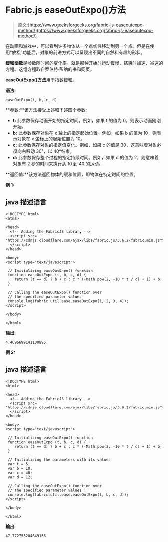 # Fabric.js easeOutExpo()方法

> 原文:[https://www.geeksforgeeks.org/fabric-js-easeoutexpo-method/](https://www.geeksforgeeks.org/fabric-js-easeoutexpo-method/)

在动画和游戏中，可以看到许多物体从一个点线性移动到另一个点。但是在使用“放松”功能后，对象的前进方式可以呈现出不同的自然和有趣的形状。

**缓和函数**是参数随时间的变化率。就是那种开始时运动缓慢，结束时加速、减速的方程。这组方程取自罗伯特·彭纳的书和网页。

**easeOutExpo()方法**用于指数缓和。

**语法:**

```
easeOutExpo(t, b, c, d)
```

**参数:**该方法接受上述和下述四个参数:

*   **t:** 此参数保存动画开始的指定时间。例如，如果 t 的值为 0，则表示动画刚刚开始。
*   **b:** 此参数保存对象在 x 轴上的指定起始位置。例如，如果 b 的值为 10，则表示对象在 x 坐标上的起始位置为 10。
*   **c:** 此参数保存对象的指定值变化。例如，如果 c 的值是 30，这意味着对象必须向右移动 30°，以 40°结束。
*   **d:** 此参数保存整个过程的指定持续时间。例如，如果 d 的值为 2，则意味着对象有 2 秒的时间来执行从 10 到 40 的运动。

**返回值:**该方法返回物体的缓和位置，即物体在特定时间的位置。

**例 1:**

## java 描述语言

```
<!DOCTYPE html>
<html>

<head>
  <!-- Adding the FabricJS library -->
  <script src=
"https://cdnjs.cloudflare.com/ajax/libs/fabric.js/3.6.2/fabric.min.js">
  </script>
</head>

<body>
<script type="text/javascript">

 // Initializing easeOutExpo() function
 function easeOutExpo (t, b, c, d) {
    return (t == d) ? b + c : c * (-Math.pow(2, -10 * t / d) + 1) + b;
 }

 // Calling the easeOutExpo() function over
 // the specified parameter values
 console.log(fabric.util.ease.easeOutExpo(1, 2, 3, 4)); 
</script>

</body>

</html>
```

**输出:**

```
4.4696699141100895
```

**例 2:**

## java 描述语言

```
<!DOCTYPE html>
<html>

<head>
  <!-- Adding the FabricJS library -->
  <script src=
"https://cdnjs.cloudflare.com/ajax/libs/fabric.js/3.6.2/fabric.min.js">
  </script>
</head>

<body>
<script type="text/javascript">

 // Initializing easeOutExpo() function
 function easeOutExpo (t, b, c, d) {
    return (t == d) ? b + c : c * (-Math.pow(2, -10 * t / d) + 1) + b;
 }

 // Initializing the parameters with its values
 var t = 5;
 var b = 10;
 var c = 40;
 var d = 12;

 // Calling the easeOutExpo() function over
 // the specified parameter values
 console.log(fabric.util.ease.easeOutExpo(t, b, c, d)); 
</script>

</body>

</html>
```

**输出:**

```
47.772753204649156
```